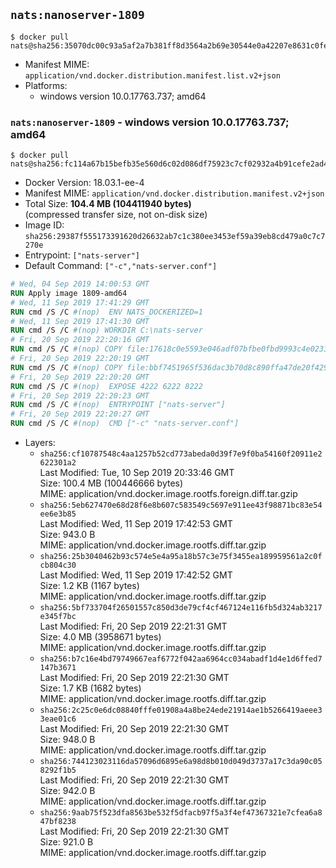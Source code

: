 ## `nats:nanoserver-1809`

```console
$ docker pull nats@sha256:35070dc00c93a5af2a7b381ff8d3564a2b69e30544e0a42207e8631c0fe1db28
```

-	Manifest MIME: `application/vnd.docker.distribution.manifest.list.v2+json`
-	Platforms:
	-	windows version 10.0.17763.737; amd64

### `nats:nanoserver-1809` - windows version 10.0.17763.737; amd64

```console
$ docker pull nats@sha256:fc114a67b15befb35e560d6c02d086df75923c7cf02932a4b91cefe2ad443f0d
```

-	Docker Version: 18.03.1-ee-4
-	Manifest MIME: `application/vnd.docker.distribution.manifest.v2+json`
-	Total Size: **104.4 MB (104411940 bytes)**  
	(compressed transfer size, not on-disk size)
-	Image ID: `sha256:29387f555173391620d26632ab7c1c380ee3453ef59a39eb8cd479a0c7c7270e`
-	Entrypoint: `["nats-server"]`
-	Default Command: `["-c","nats-server.conf"]`

```dockerfile
# Wed, 04 Sep 2019 14:00:53 GMT
RUN Apply image 1809-amd64
# Wed, 11 Sep 2019 17:41:29 GMT
RUN cmd /S /C #(nop)  ENV NATS_DOCKERIZED=1
# Wed, 11 Sep 2019 17:41:30 GMT
RUN cmd /S /C #(nop) WORKDIR C:\nats-server
# Fri, 20 Sep 2019 22:20:16 GMT
RUN cmd /S /C #(nop) COPY file:17618c0e5593e046adf07bfbe0fbd9993c4e0231fc87eb511657fbd37d728049 in nats-server.exe 
# Fri, 20 Sep 2019 22:20:19 GMT
RUN cmd /S /C #(nop) COPY file:bbf7451965f536dac3b70d8c890ffa47de20f4293b62aa28cb0cd84498d5e7dc in nats-server.conf 
# Fri, 20 Sep 2019 22:20:20 GMT
RUN cmd /S /C #(nop)  EXPOSE 4222 6222 8222
# Fri, 20 Sep 2019 22:20:23 GMT
RUN cmd /S /C #(nop)  ENTRYPOINT ["nats-server"]
# Fri, 20 Sep 2019 22:20:27 GMT
RUN cmd /S /C #(nop)  CMD ["-c" "nats-server.conf"]
```

-	Layers:
	-	`sha256:cf10787548c4aa1257b52cd773abeda0d39f7e9f0ba54160f20911e2622301a2`  
		Last Modified: Tue, 10 Sep 2019 20:33:46 GMT  
		Size: 100.4 MB (100446666 bytes)  
		MIME: application/vnd.docker.image.rootfs.foreign.diff.tar.gzip
	-	`sha256:5eb627470e68d28f6e8b607c583549c5697e911ee43f98871bc83e54ee6e3b85`  
		Last Modified: Wed, 11 Sep 2019 17:42:53 GMT  
		Size: 943.0 B  
		MIME: application/vnd.docker.image.rootfs.diff.tar.gzip
	-	`sha256:25b3040462b93c574e5e4a95a18b57c3e75f3455ea189959561a2c0fcb804c30`  
		Last Modified: Wed, 11 Sep 2019 17:42:52 GMT  
		Size: 1.2 KB (1167 bytes)  
		MIME: application/vnd.docker.image.rootfs.diff.tar.gzip
	-	`sha256:5bf733704f26501557c850d3de79cf4cf467124e116fb5d324ab3217e345f7bc`  
		Last Modified: Fri, 20 Sep 2019 22:21:31 GMT  
		Size: 4.0 MB (3958671 bytes)  
		MIME: application/vnd.docker.image.rootfs.diff.tar.gzip
	-	`sha256:b7c16e4bd79749667eaf6772f042aa6964cc034abadf1d4e1d6ffed7147b3671`  
		Last Modified: Fri, 20 Sep 2019 22:21:30 GMT  
		Size: 1.7 KB (1682 bytes)  
		MIME: application/vnd.docker.image.rootfs.diff.tar.gzip
	-	`sha256:2c25c0e6dc08840fffe01908a4a8be24ede21914ae1b5266419aeee33eae01c6`  
		Last Modified: Fri, 20 Sep 2019 22:21:30 GMT  
		Size: 948.0 B  
		MIME: application/vnd.docker.image.rootfs.diff.tar.gzip
	-	`sha256:744123023116da57096d6895e6a98d8b010d049d3737a17c3da90c058292f1b5`  
		Last Modified: Fri, 20 Sep 2019 22:21:30 GMT  
		Size: 942.0 B  
		MIME: application/vnd.docker.image.rootfs.diff.tar.gzip
	-	`sha256:9aab75f523dfa8563be532f5dfacb97f5a3f4ef47367321e7cfea6a847bf8238`  
		Last Modified: Fri, 20 Sep 2019 22:21:30 GMT  
		Size: 921.0 B  
		MIME: application/vnd.docker.image.rootfs.diff.tar.gzip

